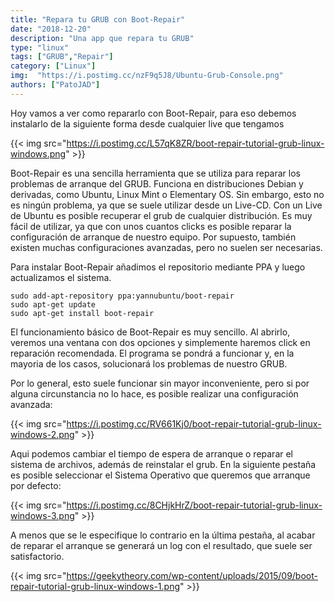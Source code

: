 ```yaml
---
title: "Repara tu GRUB con Boot-Repair"
date: "2018-12-20"
description: "Una app que repara tu GRUB"
type: "linux"
tags: ["GRUB","Repair"]
category: ["Linux"]
img:  "https://i.postimg.cc/nzF9q5J8/Ubuntu-Grub-Console.png"
authors: ["PatoJAD"]
---
```



Hoy vamos a ver como repararlo con Boot-Repair, para eso debemos instalarlo de la siguiente forma desde cualquier live que tengamos

{{< img src="https://i.postimg.cc/L57qK8ZR/boot-repair-tutorial-grub-linux-windows.png" >}}

Boot-Repair es una sencilla herramienta que se utiliza para reparar los problemas de arranque del GRUB. Funciona en distribuciones Debian y derivadas, como Ubuntu, Linux Mint o Elementary OS. Sin embargo, esto no es ningún problema, ya que se suele utilizar desde un Live-CD. Con un Live de Ubuntu es posible recuperar el grub de cualquier distribución. Es muy fácil de utilizar, ya que con unos cuantos clicks es posible reparar la configuración de arranque de nuestro equipo. Por supuesto, también existen muchas configuraciones avanzadas, pero no suelen ser necesarias.

Para instalar Boot-Repair añadimos el repositorio mediante PPA y luego actualizamos el sistema.


    sudo add-apt-repository ppa:yannubuntu/boot-repair
    sudo apt-get update
    sudo apt-get install boot-repair


El funcionamiento básico de Boot-Repair es muy sencillo. Al abrirlo, veremos una ventana con dos opciones y simplemente haremos click en reparación recomendada. El programa se pondrá a funcionar y, en la mayoria de los casos, solucionará los problemas de nuestro GRUB.

Por lo general, esto suele funcionar sin mayor inconveniente, pero si por alguna circunstancia no lo hace, es posible realizar una configuración avanzada:

{{< img src="https://i.postimg.cc/RV661Kj0/boot-repair-tutorial-grub-linux-windows-2.png" >}}

Aqui podemos cambiar el tiempo de espera de arranque o reparar el sistema de archivos, además de reinstalar el grub. En la siguiente pestaña es posible seleccionar el Sistema Operativo que queremos que arranque por defecto:

{{< img src="https://i.postimg.cc/8CHjkHrZ/boot-repair-tutorial-grub-linux-windows-3.png" >}}

A menos que se le especifique lo contrario en la última pestaña, al acabar de reparar el arranque se generará un log con el resultado, que suele ser satisfactorio.

{{< img src="https://geekytheory.com/wp-content/uploads/2015/09/boot-repair-tutorial-grub-linux-windows-1.png" >}}
